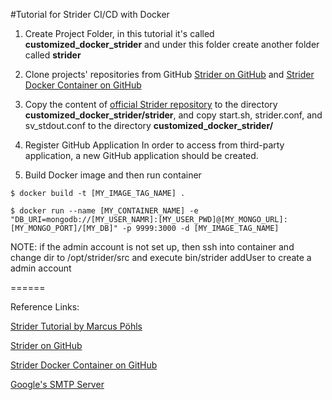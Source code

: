 #Tutorial for Strider CI/CD with Docker

1. Create Project Folder, in this tutorial it's called **customized_docker_strider** and under this folder create another folder called **strider**

2. Clone projects' repositories from GitHub [Strider on GitHub](https://github.com/Strider-CD/strider) and [Strider Docker Container on GitHub](https://github.com/Strider-CD/docker-strider)

3. Copy the content of [official Strider repository](https://github.com/Strider-CD/strider) to the directory **customized_docker_strider/strider**, and copy start.sh, strider.conf, and sv_stdout.conf to the directory **customized_docker_strider/**

4. Register GitHub Application
In order to access from third-party application, a new GitHub application should be created.

5. Build Docker image and then run container

```$ docker build -t [MY_IMAGE_TAG_NAME] .```

```$ docker run --name [MY_CONTAINER_NAME] -e "DB_URI=mongodb://[MY_USER_NAMR]:[MY_USER_PWD]@[MY_MONGO_URL]:[MY_MONGO_PORT]/[MY_DB]" -p 9999:3000 -d [MY_IMAGE_TAG_NAME]```

NOTE: if the admin account is not set up, then ssh into container and change dir to /opt/strider/src and execute bin/strider addUser to create a admin account

======

Reference Links:

[Strider Tutorial by Marcus Pöhls](https://futurestud.io/blog/strider-getting-started-platform-overview)

[Strider on GitHub](https://github.com/Strider-CD/strider)

[Strider Docker Container on GitHub](https://github.com/Strider-CD/docker-strider)

[Google's SMTP Server](https://www.digitalocean.com/community/tutorials/how-to-use-google-s-smtp-server)

